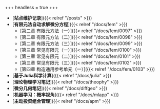 +++
headless = true
+++


- [**站点维护记录**]({{< relref "/posts" >}})
- [**有限元法自动求解微分方程**]({{< relref "/docs/fem" >}})   
    - [第二章 有限元方法（一）]({{< relref "/docs/fem/0097" >}})  
    - [第二章 有限元方法（二）]({{< relref "/docs/fem/0098" >}})    
    - [第二章 有限元方法（三）]({{< relref "/docs/fem/0099" >}})
    - [第三章 常见有限元（一）]({{< relref "/docs/fem/0100" >}})  
    - [第三章 常见有限元（二）]({{< relref "/docs/fem/0101" >}})     
    - [第三章 常见有限元（三）]({{< relref "/docs/fem/0102" >}})     
    - [第四章 构造通用参考单元（一）]({{< relref "/docs/fem/0103" >}})   
- [**基于Julia科学计算**]({{< relref "/docs/julia" >}})   
- [**理论物理学习笔记**]({{< relref "/docs/theophy" >}})  
- [**微分几何笔记**]({{< relref "/docs/diffgeo" >}})
- [**机器学习：概率视角**]({{< relref "/docs/mlapp" >}})
- [**主动投资组合管理**]({{< relref "/docs/apm" >}})







